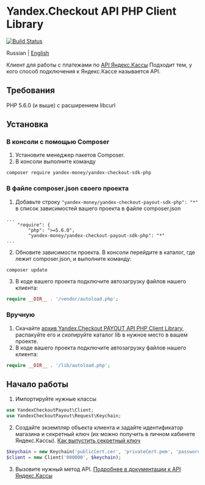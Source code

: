 # Yandex.Checkout API PHP Client Library

[![Build Status](https://travis-ci.org/pavel52rus/test_payout_sdk.svg?branch=master)](https://travis-ci.org/yandex-money/yandex-checkout-sdk-php)

Russian | [English](https://github.com/yandex-money/yandex-checkout-sdk-php/blob/master/README.en.md)

Клиент для работы с платежами по [API Яндекс.Кассы](https://kassa.yandex.ru/docs/checkout-api/)
Подходит тем, у кого способ подключения к Яндекс.Кассе называется API.

## Требования
PHP 5.6.0 (и выше) с расширением libcurl

## Установка
### В консоли с помощью Composer

1. Установите менеджер пакетов Composer.
2. В консоли выполните команду
```bash
composer require yandex-money/yandex-checkout-sdk-php
```

### В файле composer.json своего проекта
1. Добавьте строку `"yandex-money/yandex-checkout-payout-sdk-php": "*"` в список зависимостей вашего проекта в файле composer.json
```
...
    "require": {
        "php": ">=5.6.0",
        "yandex-money/yandex-checkout-payout-sdk-php": "*"
...
```
2. Обновите зависимости проекта. В консоли перейдите в каталог, где лежит composer.json, и выполните команду:
```bash
composer update
```
3. В коде вашего проекта подключите автозагрузку файлов нашего клиента:
```php
require __DIR__ . '/vendor/autoload.php';
```

### Вручную

1. Скачайте [архив Yandex.Checkout PAYOUT API PHP Client Library](https://github.com/yandex-money/yandex-checkout-payout-sdk-php/archive/master.zip), распакуйте его и скопируйте каталог lib в нужное место в вашем проекте.
2. В коде вашего проекта подключите автозагрузку файлов нашего клиента:
```php
require __DIR__ . '/lib/autoload.php'; 
```

## Начало работы

1. Импортируйте нужные классы
```php
use YandexCheckoutPayout\Client;
use YandexCheckoutPayout\Request\Keychain;
```
2. Создайте экземпляр объекта клиента и задайте идентификатор магазина и секретный ключ (их можно получить в личном кабинете Яндекс.Кассы). [Как выпустить секретный ключ](https://yandex.ru/support/checkout/payments/keys.html)
```php
$keychain = new Keychain('publicCert.cer', 'privateCert.pem', 'password');
$client = new Client('000000', $keychain);
```
3. Вызовите нужный метод API. [Подробнее в документации к API Яндекс.Кассы](https://kassa.yandex.ru/)
